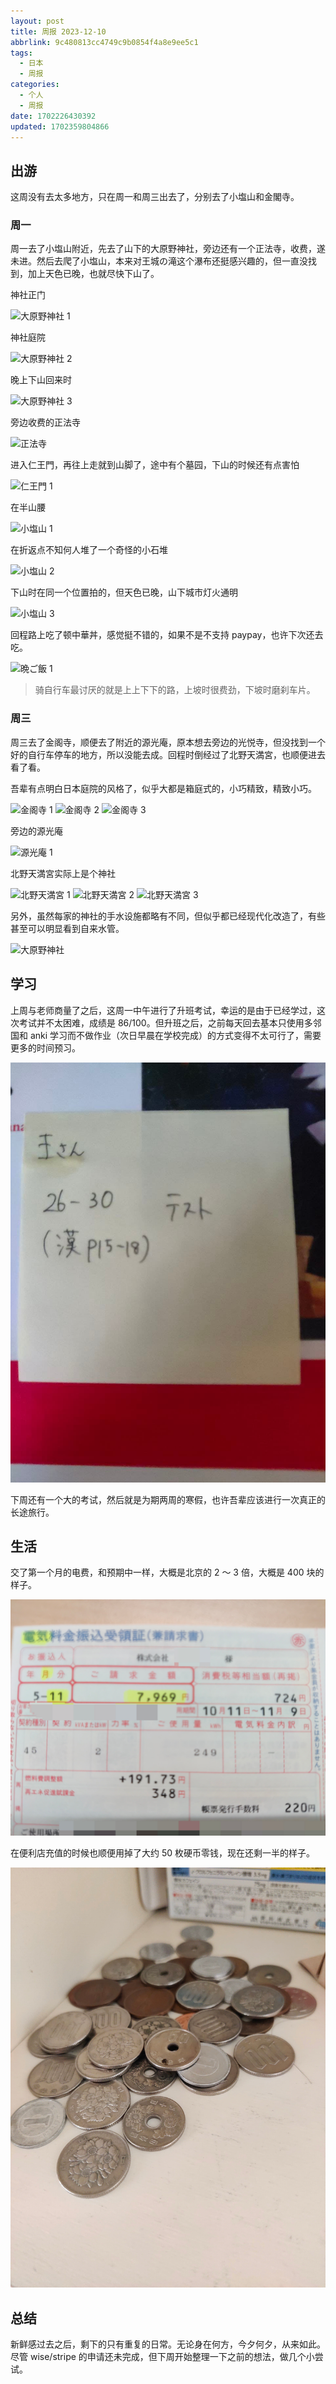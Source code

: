 ```yaml
---
layout: post
title: 周报 2023-12-10
abbrlink: 9c480813cc4749c9b0854f4a8e9ee5c1
tags:
  - 日本
  - 周报
categories:
  - 个人
  - 周报
date: 1702226430392
updated: 1702359804866
---
```


## 出游

这周没有去太多地方，只在周一和周三出去了，分别去了小塩山和金閣寺。

### 周一

周一去了小塩山附近，先去了山下的大原野神社，旁边还有一个正法寺，收费，遂未进。然后去爬了小塩山，本来对王城の滝这个瀑布还挺感兴趣的，但一直没找到，加上天色已晚，也就尽快下山了。

神社正门

![大原野神社 1](https://image-proxy.rxliuli.com/?url=https://lh3.googleusercontent.com/pw/ADCreHdp7hErPjMTA2_H4UQd5IxE_t0Gvc5y6S37lG23Rmznc-rcdU1JupIYOwSfOnJfrF6RPDHyvNItTbR_MAGMhsw7eIGutKsq7k2ts3C7W4fvDH3IBPpBT98ay6gomfgcORHqaTrbRPirwkyfC7zGPQix=w2554-h1916-s-no-gm)

神社庭院

![大原野神社 2](https://image-proxy.rxliuli.com/?url=https://lh3.googleusercontent.com/pw/ADCreHf3MgpuC6s97P0aOGmQsA0Vy8A7DL0jev3S3r7yJAa3N8WpgF0G6OsIEhauhEQXzA_Y-VFz2gDg9Eou5InSkxGiIGgXG3cNc1KHcnaBpVxzH-HK7ZLr6Ri0yhGvbw61-syqvNzd0BsyIUjwB43apo-5=w2554-h1916-s-no-gm)

晚上下山回来时

![大原野神社 3](https://image-proxy.rxliuli.com/?url=https://lh3.googleusercontent.com/pw/ADCreHfaAIwzmqAum-_1MFl7uOEY2gPrIcNxYbOoygg7HNXW5hFoztcysrfDOB29Cj7oZMHCz5T-OZI3vC-nWh1MVFcomcONtZlhlUWQ-br3Y4O_AFw9ZtPhneIzRR1bDJDaWxe0g67LZi5cztor9RabKuDv=w2554-h1916-s-no-gm)

旁边收费的正法寺

![正法寺](https://image-proxy.rxliuli.com/?url=https://lh3.googleusercontent.com/pw/ADCreHfS0XWSVJHWvGBSQaprjxxB7kSFAKb6a6-hXJErcQdojCctk6TnXU0KH8FFC6NTZMI7xTeuIa2kgbAd9cmpAkujM8nPDSl_KPJrCD89Tl3WNJL6HkYVtkU21cRbPDiaQn2lZofYr7SZ_uXR1VB2b-3J=w2554-h1916-s-no-gm)

进入仁王門，再往上走就到山脚了，途中有个墓园，下山的时候还有点害怕

![仁王門 1](https://image-proxy.rxliuli.com/?url=https://lh3.googleusercontent.com/pw/ADCreHc74tfmFvRBOgnEoyXlW5SP43luSYBFWe9jJ3riHhNDc1pUTNeeIWKBq7-8BkGBGBtbxPdcKIBYR3KvWkjL02qDCweSSCiS2vWHyXvr442_mNJ0YizqAmNEfDjataAmJHQAUSWciNWN08XHWAHqtrWk=w2554-h1916-s-no-gm)

在半山腰

![小塩山 1](https://image-proxy.rxliuli.com/?url=https://lh3.googleusercontent.com/pw/ADCreHfZkuGsmMQzV_60oKPDGc6d0u4bXM0j9n8qPLra--4EpHgcfpUiH2ZwTD87IkoIegESfUq7VostOicZakzhcoBZnasJXuM_ZxzjAhSsIrTrqO8-V3fPl7BWhjdZwDJ2pC-B5e9R5jZGlrIJqym6KqSK=w2554-h1916-s-no-gm)

在折返点不知何人堆了一个奇怪的小石堆

![小塩山 2](https://image-proxy.rxliuli.com/?url=https://lh3.googleusercontent.com/pw/ADCreHfvAYaObRSGheRaW3sesUSUDc6O_gJpOPqGwTnKtQWU9oe4s1uEFbIAPBtY3IU95SUfWEkLccoJzDEXhVqRSFnQ8CYlIlk7DJSz2-zCG6_tqG2lgiyZ5cSLNVUudlU6EtN7_XdwG4ET2kVjcRy149Kg=w1438-h1916-s-no-gm)

下山时在同一个位置拍的，但天色已晚，山下城市灯火通明

![小塩山 3](https://image-proxy.rxliuli.com/?url=https://lh3.googleusercontent.com/pw/ADCreHesj9FwnN6xr04qMlwbbM47r93_VQ81xU6b-LFXdG5N5HSiqgTRWL7-ZnRP2QOpVTE3jUzv0abEt6cstx26izG6kxLTGdcfgDJgeZottRfEFBjbFzYlmqXYiKe7-YqE8hfi2LIaO__yQL-0KVvBMvQ1=w2554-h1916-s-no-gm)

回程路上吃了顿中華丼，感觉挺不错的，如果不是不支持 paypay，也许下次还去吃。

![晩ご飯 1](https://image-proxy.rxliuli.com/?url=https://lh3.googleusercontent.com/pw/ADCreHdnAHvqodXnw_POw4h-WavpKj6uUASVbjP2nHlhTpBG45FauGWIiVnQl6pN-qb5u-Rk2drb19WQVbuoK_bgAQ9DLv3BWyMmkPgjI9iRY9JJuXGmS23i7_WBJpidM07VYlg8F6byL5RctWtJe0UeNjpa=w2554-h1916-s-no-gm)

> 骑自行车最讨厌的就是上上下下的路，上坡时很费劲，下坡时磨刹车片。

### 周三

周三去了金阁寺，顺便去了附近的源光庵，原本想去旁边的光悦寺，但没找到一个好的自行车停车的地方，所以没能去成。回程时倒经过了北野天満宮，也顺便进去看了看。

吾辈有点明白日本庭院的风格了，似乎大都是箱庭式的，小巧精致，精致小巧。

![金阁寺 1](https://image-proxy.rxliuli.com/?url=https://lh3.googleusercontent.com/pw/ADCreHdWLrNJTJhCtxq5W8bGM20b_jt-nVM3Y1hgksMEq_J2ZRf1SA72MxEoVq9Qlr86vNqra8W0bznL7ZxzdYatcXmERHkNMEU0jTWA94CY5Y7dN7Np8IbDJ0t5_aT2GCGSKepZWEmMRg0OFLrkiAiPxsUW=w1438-h1916-s-no-gm)
![金阁寺 2](https://image-proxy.rxliuli.com/?url=https://lh3.googleusercontent.com/pw/ADCreHf3YERvdj0p-LdUf12aV4-cDTlfzKhc0JVYfmjavL4jqYKB7JMEgIcdZwKmUTbmCKWOXgPXRWiZG6gvlWUW73aXPyPIaXPdBM9mWsCOel4-6CVd3gy8IE2F3W_Ckr1SrjKwxqm1QrjuWY-QvEUfgqXe=w2554-h1916-s-no-gm)
![金阁寺 3](https://image-proxy.rxliuli.com/?url=https://lh3.googleusercontent.com/pw/ADCreHeYreocGg8KdaoRb9aS82iDqG4IZX-809AGrNN-zOaZ_4UW_p4alT-1vKQMH74FGHES7EIHsEyOPuMKUQwPHDY6V0izC_n8V7AhBoT0M9GT7w0UOZZj4kR4Q32oVoFsSn0MagGhZ60LDb3PWpsWNjrg=w2554-h1916-s-no-gm)

旁边的源光庵

![源光庵 1](https://image-proxy.rxliuli.com/?url=https://lh3.googleusercontent.com/pw/ADCreHdDiM2wTrSY5Jm8R03Q84fGzSG7YxX86RZZYKfF3xEUkf3kno-gLpKadpjvcmS5w8La4-3TUH3ntXqYOcnJLek88-LBOheqSu7K5hezMiMy06HRLMl9gcTlDSLIBs_FdgNZ0-5o466Gu3cWaWNA71YV=w2554-h1916-s-no-gm)

北野天満宮实际上是个神社

![北野天満宮 1](https://image-proxy.rxliuli.com/?url=https://lh3.googleusercontent.com/pw/ADCreHf_g-znqLnS5SKnUOqc_ZlkWahVB6-F1u9pu_fjk222q4WY3qQDhG03zg-6gqbVK6NlXoCILwX4gYoy5s-0uvJz27TsXhkPZsp5LffaP9XZqtWvlBH3f4WQ9hRs9J5nRUfJ6qxr_oWHoJakXDdrwJ5L=w2554-h1916-s-no-gm)
![北野天満宮 2](https://image-proxy.rxliuli.com/?url=https://lh3.googleusercontent.com/pw/ADCreHdVrI24nV6c2EATm-VbWEs0MhAQvXPGh32cILPl2G6idsiN0-d61rF8xdFlgX-bAnawlHCrvcUuSsY5AR1npNUfsHcE8kilAuenSBak6jTQNFEuyoMZaqB9NJh52balv4kJ9B23TFZEC3IQ2MLAv_rq=w2554-h1916-s-no-gm)
![北野天満宮 3](https://image-proxy.rxliuli.com/?url=https://lh3.googleusercontent.com/pw/ADCreHcpF-WuAVf__-gjSSDXAXfmYka7IODvnjaBJJQBQDKUGEoak_ERNJO_Fk1DfOlJptVBGCVy1adSM6xbT6WX5x5J76_jatMbi2Odn4o0lp-6yOFDnJQ38EeL2BlHPcr40r_uXM8W1prK383o6WXGwODl=w2554-h1916-s-no-gm)

另外，虽然每家的神社的手水设施都略有不同，但似乎都已经现代化改造了，有些甚至可以明显看到自来水管。

![大原野神社](https://image-proxy.rxliuli.com/?url=https://lh3.googleusercontent.com/pw/ADCreHd4R0Lp9IPhaw05EN_YQ3WvNtbyldiDasWk9N0NLiLwU17DTAPmst_7T8QzF2eSZVVzqEdNhuI1KbCFFsgi9Mtz3VQ6X2TvllRMDsNsnnJG6LfisDIR7TQIyCQaLELzXW9a22MB_8iiuc0hrk9C5d9i=w2554-h1916-s-no-gm)

## 学习

上周与老师商量了之后，这周一中午进行了升班考试，幸运的是由于已经学过，这次考试并不太困难，成绩是 86/100。但升班之后，之前每天回去基本只使用多邻国和 anki 学习而不做作业（次日早晨在学校完成）的方式变得不太可行了，需要更多的时间预习。

![test.jpg](/resources/a3b901f06404433ea23dea7b2a9acd32.jpg)

下周还有一个大的考试，然后就是为期两周的寒假，也许吾辈应该进行一次真正的长途旅行。

## 生活

交了第一个月的电费，和预期中一样，大概是北京的 2 ～ 3 倍，大概是 400 块的样子。

![电费.jpg](/resources/ef35020aa0e747b3b56d96c66a9717a3.jpg)

在便利店充值的时候也顺便用掉了大约 50 枚硬币零钱，现在还剩一半的样子。

![剩余硬币.jpg](/resources/8918f634ea074e73a9b7a68f49d22b20.jpg)

## 总结

新鲜感过去之后，剩下的只有重复的日常。无论身在何方，今夕何夕，从来如此。尽管 wise/stripe 的申请还未完成，但下周开始整理一下之前的想法，做几个小尝试。
